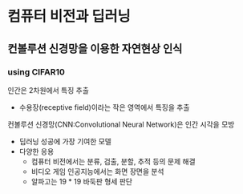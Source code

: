 # 컴퓨터 비전과 딥러닝

## 컨볼루션 신경망을 이용한 자연현상 인식
### using CIFAR10

인간은 2차원에서 특징 추출
- 수용장(receptive field)이라는 작은 영역에서 특징을 추출

컨볼루션 신경망(CNN:Convolutional Neural Network)은 인간 시각을 모방
- 딥러닝 성공에 가장 기여한 모델
- 다양한 응용
  - 컴퓨터 비전에서는 분류, 검출, 분할, 추적 등의 문제 해결
  - 비디오 게임 인공지능에서는 화면 장면을 분석
  - 알파고는 19 * 19 바둑판 형세 판단
